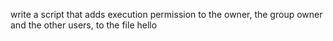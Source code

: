 write a script that adds execution permission to the owner, the group owner and the other users, to the file hello
